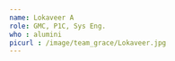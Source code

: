 ```yaml
---
name: Lokaveer A
role: GMC, P1C, Sys Eng.
who : alumini
picurl : /image/team_grace/Lokaveer.jpg
---
```

